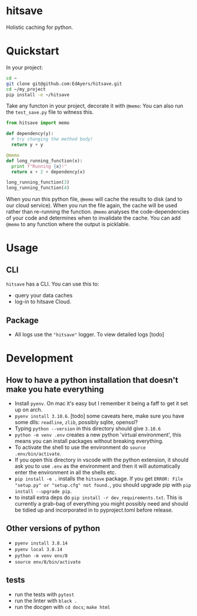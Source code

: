 # hitsave

Holistic caching for python.

# Quickstart

In your project:

```sh
cd ~
git clone git@github.com:EdAyers/hitsave.git
cd ~/my_project
pip install -e ~/hitsave
```

Take any functon in your project, decorate it with `@memo`: You can also run the
`test_save.py` file to witness this.

```py
from hitsave import memo

def dependency(y):
  # try changing the method body!
  return y + y

@memo
def long_running_function(x):
  print f"Running {x}!"
  return x + 2 + dependency(x)

long_running_function(3)
long_running_function(4)
```

When you run this python file, `@memo` will cache the results to disk (and to
our cloud service). When you run the file again, the cache will be used rather
than re-running the function. `@memo` analyses the code-dependencies of your
code and determines when to invalidate the cache. You can add `@memo` to any
function where the output is picklable.

# Usage

## CLI

`hitsave` has a CLI. You can use this to:

- query your data caches
- log-in to hitsave Cloud.

## Package

- All logs use the `"hitsave"` logger. To view detailed logs [todo]

# Development

## How to have a python installation that doesn't make you hate everything

- Install `pyenv`. On mac it's easy but I remember it being a faff to get it set
  up on arch.
- `pyenv install 3.10.6`. [todo] some caveats here, make sure you have some
  dlls: `readline`, `zlib`, possibly sqlite, openssl?
- Typing `python --version` in this directory should give `3.10.6`
- `python -m venv .env` creates a new python 'virtual environment', this means
  you can install packages without breaking everything.
- To activate the shell to use the environment do `source .env/bin/activate`.
- If you open this directory in vscode with the python extension, it should ask
  you to use `.env` as the environment and then it will automatically enter the
  environment in all the shells etc.
- `pip install -e .` installs the `hitsave` package. If you get
  `ERROR: File "setup.py" or "setup.cfg" not found.`, you should upgrade pip
  with `pip install --upgrade pip`.
- to install extra deps do `pip install -r dev_requirements.txt`. This is
  currently a grab-bag of everything you might possibly need and should be
  tidied up and incorporated in to pyproject.toml before release.

## Other versions of python

- `pyenv install 3.8.14`
- `pyenv local 3.8.14`
- `python -m venv env/8`
- `source env/8/bin/activate`

## tests

- run the tests with `pytest`
- run the linter with `black .`
- run the docgen with `cd docs`; `make html`
